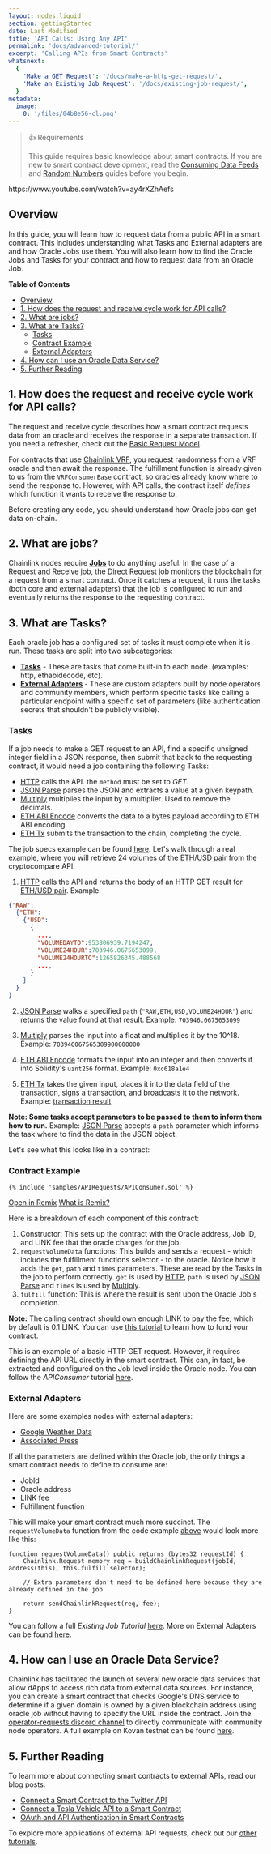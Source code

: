 ```yaml
---
layout: nodes.liquid
section: gettingStarted
date: Last Modified
title: 'API Calls: Using Any API'
permalink: 'docs/advanced-tutorial/'
excerpt: 'Calling APIs from Smart Contracts'
whatsnext:
  {
    'Make a GET Request': '/docs/make-a-http-get-request/',
    'Make an Existing Job Request': '/docs/existing-job-request/',
  }
metadata:
  image:
    0: '/files/04b8e56-cl.png'
---
```


> 👍 Requirements
>
> This guide requires basic knowledge about smart contracts. If you are new to smart contract development, read the [Consuming Data Feeds](/docs/consuming-data-feeds/) and [Random Numbers](/docs/intermediates-tutorial/) guides before you begin.

<p>
  https://www.youtube.com/watch?v=ay4rXZhAefs
</p>

## Overview

In this guide, you will learn how to request data from a public API in a smart contract. This includes understanding what Tasks and External adapters are and how Oracle Jobs use them. You will also learn how to find the Oracle Jobs and Tasks for your contract and how to request data from an Oracle Job.

**Table of Contents**

- [Overview](#overview)
- [1. How does the request and receive cycle work for API calls?](#1-how-does-the-request-and-receive-cycle-work-for-api-calls)
- [2. What are jobs?](#2-what-are-jobs)
- [3. What are Tasks?](#3-what-are-tasks)
  - [Tasks](#tasks)
  - [Contract Example](#contract-example)
  - [External Adapters](#external-adapters)
- [4. How can I use an Oracle Data Service?](#4-how-can-i-use-an-oracle-data-service)
- [5. Further Reading](#5-further-reading)

## 1. How does the request and receive cycle work for API calls?

The request and receive cycle describes how a smart contract requests data from an oracle and receives the response in a separate transaction. If you need a refresher, check out the [Basic Request Model](../architecture-request-model/).

For contracts that use [Chainlink VRF](/docs/chainlink-vrf/), you request randomness from a VRF oracle and then await the response. The fulfillment function is already given to us from the `VRFConsumerBase` contract, so oracles already know where to send the response to. However, with API calls, the contract itself _defines_ which function it wants to receive the response to.

Before creating any code, you should understand how Oracle jobs can get data on-chain.

## 2. What are jobs?

Chainlink nodes require [**Jobs**](/docs/jobs/) to do anything useful. In the case of a Request and Receive job, the [Direct Request](/docs/jobs/types/direct-request/) job monitors the blockchain for a request from a smart contract. Once it catches a request, it runs the tasks (both core and external adapters) that the job is configured to run and eventually returns the response to the requesting contract.

## 3. What are Tasks?

Each oracle job has a configured set of tasks it must complete when it is run. These tasks are split into two subcategories:

- [**Tasks**](/docs/tasks/) - These are tasks that come built-in to each node. (examples: http, ethabidecode, etc).
- [**External Adapters**](/docs/external-adapters/) - These are custom adapters built by node operators and community members, which perform specific tasks like calling a particular endpoint with a specific set of parameters (like authentication secrets that shouldn't be publicly visible).

### Tasks

If a job needs to make a GET request to an API, find a specific unsigned integer field in a JSON response, then submit that back to the requesting contract, it would need a job containing the following Tasks:

- [HTTP](/docs/jobs/task-types/http/) calls the API. the `method` must be set to _GET_.
- [JSON Parse](/docs/jobs/task-types/jsonparse/) parses the JSON and extracts a value at a given keypath.
- [Multiply](/docs/jobs/task-types/multiply/) multiplies the input by a multiplier. Used to remove the decimals.
- [ETH ABI Encode](/docs/jobs/task-types/eth-abi-encode/) converts the data to a bytes payload according to ETH ABI encoding.
- [ETH Tx](/docs/jobs/task-types/eth-tx/) submits the transaction to the chain, completing the cycle.

The job specs example can be found [here](/docs/direct-request-get-uint256/).
Let's walk through a real example, where you will retrieve 24 volumes of the [ETH/USD pair](https://min-api.cryptocompare.com/data/pricemultifull?fsyms=ETH&tsyms=USD) from the cryptocompare API.

1. [HTTP](/docs/jobs/task-types/http/) calls the API and returns the body of an HTTP GET result for [ETH/USD pair](https://min-api.cryptocompare.com/data/pricemultifull?fsyms=ETH&tsyms=USD). Example:

```json
{"RAW":
  {"ETH":
    {"USD":
      {
        ...,
        "VOLUMEDAYTO":953806939.7194247,
        "VOLUME24HOUR":703946.0675653099,
        "VOLUME24HOURTO":1265826345.488568
        ...,
      }
    }
  }
}
```

2. [JSON Parse](/docs/jobs/task-types/jsonparse/) walks a specified `path` (`"RAW,ETH,USD,VOLUME24HOUR"`) and returns the value found at that result. Example: `703946.0675653099`

3. [Multiply](/docs/jobs/task-types/multiply/) parses the input into a float and multiplies it by the 10^18. Example: `703946067565309900000000`

4. [ETH ABI Encode](/docs/jobs/task-types/eth-abi-encode/) formats the input into an integer and then converts it into Solidity's `uint256` format. Example: `0xc618a1e4`

5. [ETH Tx](/docs/jobs/task-types/eth-tx/) takes the given input, places it into the data field of the transaction, signs a transaction, and broadcasts it to the network. Example: [transaction result](https://rinkeby.etherscan.io/tx/0xec0e33cce33f6dda6c7339703415ab563f7b0e08a11b65ea06473d3d01547f4f)

**Note: Some tasks accept parameters to be passed to them to inform them how to run.** Example: [JSON Parse](/docs/jobs/task-types/jsonparse/) accepts a `path` parameter which informs the task where to find the data in the JSON object.

Let's see what this looks like in a contract:

### Contract Example

```solidity
{% include 'samples/APIRequests/APIConsumer.sol' %}
```

<div class="remix-callout">
  <a href="https://remix.ethereum.org/#url=https://docs.chain.link/samples/APIRequests/APIConsumer.sol" target="_blank" >Open in Remix</a>
  <a href="/docs/conceptual-overview/#what-is-remix" >What is Remix?</a>
</div>

Here is a breakdown of each component of this contract:

1. Constructor: This sets up the contract with the Oracle address, Job ID, and LINK fee that the oracle charges for the job.
2. `requestVolumeData` functions: This builds and sends a request - which includes the fulfillment functions selector - to the oracle. Notice how it adds the `get`, `path` and `times` parameters. These are read by the Tasks in the job to perform correctly. `get` is used by [HTTP](/docs/jobs/task-types/http/), `path` is used by [JSON Parse](/docs/jobs/task-types/jsonparse/) and `times` is used by [Multiply](/docs/jobs/task-types/multiply/).
3. `fulfill` function: This is where the result is sent upon the Oracle Job's completion.

**Note:** The calling contract should own enough LINK to pay the fee, which by default is 0.1 LINK. You can use [this tutorial](/docs/fund-your-contract/) to learn how to fund your contract.

This is an example of a basic HTTP GET request. However, it requires defining the API URL directly in the smart contract. This can, in fact, be extracted and configured on the Job level inside the Oracle node. You can follow the _APIConsumer_ tutorial [here](/docs/single-word-response/).

### External Adapters

Here are some examples nodes with external adapters:

- [Google Weather Data](https://docs.chain.link/docs/google-weather/)
- [Associated Press](https://market.link/nodes/The%20Associated%20Press/integrations)

If all the parameters are defined within the Oracle job, the only things a smart contract needs to define to consume are:

- JobId
- Oracle address
- LINK fee
- Fulfillment function

This will make your smart contract much more succinct. The `requestVolumeData` function from the code example [above](#contract-example) would look more like this:

```solidity
function requestVolumeData() public returns (bytes32 requestId) {
    Chainlink.Request memory req = buildChainlinkRequest(jobId, address(this), this.fulfill.selector);

    // Extra parameters don't need to be defined here because they are already defined in the job

    return sendChainlinkRequest(req, fee);
}
```

You can follow a full _Existing Job Tutorial_ [here](/docs/existing-job-request/).
More on External Adapters can be found [here](/docs/external-adapters/).

## 4. How can I use an Oracle Data Service?

Chainlink has facilitated the launch of several new oracle data services that allow dApps to access rich data from external data sources. For instance, you can create a smart contract that checks Google's DNS service to determine if a given domain is owned by a given blockchain address using oracle job without having to specify the URL inside the contract.
Join the [operator-requests discord channel](https://discord.gg/eGcxsdZzKR) to directly communicate with community node operators.
A full example on Kovan testnet can be found [here](/docs/dns-ownership-oracle/).

## 5. Further Reading

To learn more about connecting smart contracts to external APIs, read our blog posts:

- [Connect a Smart Contract to the Twitter API](https://blog.chain.link/connect-smart-contract-to-twitter-api/)
- [Connect a Tesla Vehicle API to a Smart Contract](https://blog.chain.link/create-tesla-smart-contract-rental/)
- [OAuth and API Authentication in Smart Contracts](https://blog.chain.link/oauth-and-api-authentication-in-smart-contracts-2/)

To explore more applications of external API requests, check out our [other tutorials](/docs/other-tutorials/#api-requests).

